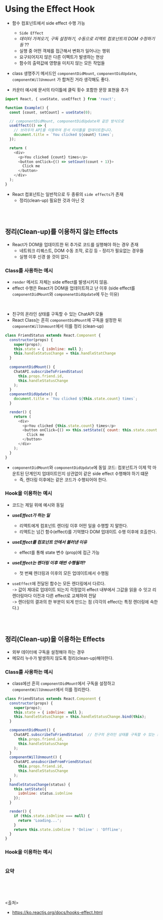# Using the Effect Hook
- 함수 컴포넌트에서 side effect 수행 가능
  - `Side Effect`
  - *데이터 가져오기, 구독 설정하기, 수동으로 리액트 컴포넌트의 DOM 수정하기 등* ??
  - 실행 중 어떤 객체를 접근해서 변화가 일어나는 행위
  - 요구되어지지 않은 다른 이펙트가 발생하는 현상
  - 함수의 출력값에 영향을 미치지 않는 모든 작업들
  
- class 생명주기 메서드인 `componentDidMount`, `componentDidUpdate`, `componentWillUnmount` 가 합쳐진 거라 생각해도 좋다.

- 카운터 예시에 문서의 타이틀에 클릭 횟수 포함한 문장 표현을 추가
```javascript
import React, { useState, useEffect } from 'react';

function Example() {
  const [count, setCount] = useState(0);

  // componentDidMount, componentDidUpdate와 같은 방식으로
  useEffect(() => {  
    // 브라우저 API를 이용하여 문서 타이틀을 업데이트합니다.
    document.title = `You clicked ${count} times`;
  });

  return (
    <div>
      <p>You clicked {count} times</p>
      <button onClick={() => setCount(count + 1)}>
        Click me
      </button>
    </div>
  );
}
```

- React 컴포넌트는 일반적으로 두 종류의 `side effects`가 존재
  - 정리(clean-up) 필요한 것과 아닌 것
  
<br><br>

## 정리(Clean-up)를 이용하지 않는 Effects
- React가 DOM을 업데이트한 뒤 추가로 코드를 실행해야 하는 경우 존재
  - 네트워크 리퀘스트, DOM 수동 조작, 로깅 등 - 정리가 필요없는 경우들
  - 실행 이후 신경 쓸 것이 없다.
  
### Class를 사용하는 예시
- `render` 메서드 자체는 side effect를 발생시키지 않음.
- effect 수행은 React가 DOM을 업데이트하고 난 이후 (side effect를 `componentDidMount`와 `componenetDidUpdate`에 두는 이유)

<br />

- 친구의 온라인 상태를 구독할 수 있는 ChatAPI 모듈
- React Class는 흔히 `componentDidMount`에 구독을 설정한 뒤 `componentWillUnmount`에서 이를 정리 (clean-up)
```javascript
class FriendStatus extends React.Component {
  constructor(props) {
    super(props);
    this.state = { isOnline: null };
    this.handleStatusChange = this.handleStatChange
  }
  
  componentDidMount() {
    ChatAPI.subscribeToFriendStatus(
      this.props.friend.id,
      this.handleStatusChange
    );
  }
  componentDidUpdate() {
    document.title = `You clicked ${this.state.count} times`;
  }

  render() {
    return (
      <div>
        <p>You clicked {this.state.count} times</p>
        <button onClick={() => this.setState({ count: this.state.count + 1 })}>
          Click me
        </button>
      </div>
    );
  }
}
```
- `componentDidMount`와 `componentDidUpdate`에 동일 코드: 컴포넌트가 이제 막 마운트된 단계인지 업데이트인지 상관없이 같은 side effect 수행해야 하기 떄문
  - 즉, 렌더링 이후에는 같은 코드가 수행되어야 한다.

### Hook을 이용하는 예시
- 코드는 제일 위에 예시와 동일
- ***useEffect가 하는 일***
  - 리액트에게 컴포넌트 렌더링 이후 어떤 일을 수행할 지 말한다.
  - 리액트는 넘긴 함수(effect)를 기억했다 DOM 업데이트 수행 이후에 호출한다.

- ***useEffect를 컴포넌트 안에서 불러낸 이유***
  - effect를 통해 state 변수 (prop)에 접근 가능
  
- ***useEffect는 렌더링 이후 매번 수행될까?***
  - 첫 번째 렌더링과 이후의 모든 업데이트에서 수행됨

- `useEffect`에 전달된 함수는 모든 렌더링에서 다르다. <br> -> 값이 제대로 업데이트 되는지 걱정없이 effect 내부에서 그값을 읽을 수 잇고 리렌더링마다 이전과 다른 effect로 교체하여 전달 <br> -> 렌더링의 결과의 한 부분이 되게 만드는 점 (각각의 effect는 특정 렌더링에 속한다.)

<br><br>

## 정리(Clean-up)을 이용하는 Effects
- 외부 데이터에 구독을 설정해야 하는 경우
- 메모리 누수가 발생하지 않도록 정리(clean-up)해야한다.

### Class를 사용하는 예시
- class에선 흔히 `componentDidMount`에서 구독을 설정하고 `componentWillUnmount`에서 이를 정리한다.

```javascript
class FriendStatus extends React.Component {
  constructor(props) {
    super(props);
    this.state = { isOnline: null };
    this.handleStatusChange = this.handleStatusChange.bind(this);
  }

  componentDidMount() {
    ChatAPI.subscribeToFriendStatus(  // 친구의 온라인 상태를 구독할 수 있는 모듈
      this.props.friend.id,
      this.handleStatusChange
    );
  }
  componentWillUnmount() {
    ChatAPI.unsubscribeFromFriendStatus(
      this.props.friend.id,
      this.handleStatusChange
    );
  }
  handleStatusChange(status) {
    this.setState({
      isOnline: status.isOnline
    });
  }

  render() {
    if (this.state.isOnline === null) {
      return 'Loading...';
    }
    return this.state.isOnline ? 'Online' : 'Offline';
  }
}
```

### Hook을 이용하는 예시
```javascript

```

### 요약





<br><br><br>

<출처>
- https://ko.reactjs.org/docs/hooks-effect.html
